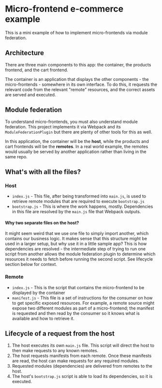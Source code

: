 # Micro-frontend e-commerce example

This is a mini example of how to implement micro-frontends via module federation.

## Architecture

There are three main components to this app: the container, the products frontend, and the cart frontend.

The container is an application that displays the other components - the micro-frontends - somewhere in its own interface. To do this, it requests the relevant code from the relevant "remote" resources, and the correct assets are served and executed.

## Module federation

To understand micro-frontends, you must also understand module federation. This project implements it via Webpack and its `ModuleFederationPlugin` but there are plenty of other tools for this as well.

In this application, the container will be the **host**, while the products and cart frontends will be the **remotes**. In a real world example, the remotes would usually be served by another application rather than living in the same repo.

## What's with all the files?

### Host

- `index.js` - This file, after being transformed into `main.js`, is used to retrieve remote modules that are required to execute `bootstrap.js`
- `bootstrap.js` - This is where the work happens, mostly. Dependencies in this file are resolved by the `main.js` file that Webpack outputs.

#### Why two separate files on the host?

It might seem weird that we use one file to simply import another, which contains our business logic. It makes sense that this structure might be used in a larger setup, but why use it in a little sample app? This is how dependencies are resolved - the intermediate step of trying to run one script from another allows the module federation plugin to determine which resources it needs to fetch before running the second script. See lifecycle section below for context.

### Remote

- `index.js` - This is the script that contains the micro-frontend to be displayed by the container
- `manifest.js` - This file is a set of instructions for the consumer on how to get specific exposed resources. For example, a remote source might expose two different modules as part of a micro-frontend; the manifest is requested and then read by the consumer so it knows what is available and how to retrieve it.

## Lifecycle of a request from the host

1. The host executes its own `main.js` file. This script will direct the host to then make requests to any known remotes.
2. The host requests manifests from each remote. Once these manifests are read, the host can make requests for any required modules.
3. Requested modules (dependencies) are delivered from remotes to the host.
4. The host's `bootstrap.js` script is able to load its dependencies, so it is executed.